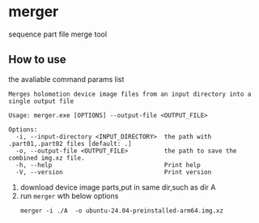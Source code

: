 # merger
sequence part file merge tool
## How to use
the avaliable command params list
```
Merges holomotion device image files from an input directory into a single output file

Usage: merger.exe [OPTIONS] --output-file <OUTPUT_FILE>

Options:
  -i, --input-directory <INPUT_DIRECTORY>  the path with .part01,.part02 files [default: .]
  -o, --output-file <OUTPUT_FILE>          the path to save the combined img.xz file.
  -h, --help                               Print help
  -V, --version                            Print version
```

1. download device image parts,put in same dir,such as dir A
2. run `merger` wth below options
   ```
   merger -i ./A  -o ubuntu-24.04-preinstalled-arm64.img.xz
   ```
